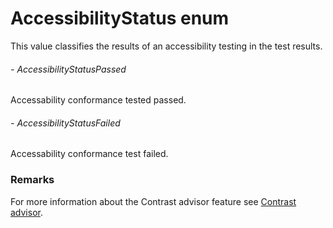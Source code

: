 # AccessibilityStatus enum
This value classifies the results of an accessibility testing in the test results. 
###### - AccessibilityStatusPassed 
 Accessability conformance tested passed. 
 ###### - AccessibilityStatusFailed 
 Accessability conformance test failed. 
  
 ### Remarks  
For more information about the Contrast advisor feature see [Contrast advisor](https://applitools.com/docs/features/contrast-accessibility.html).
